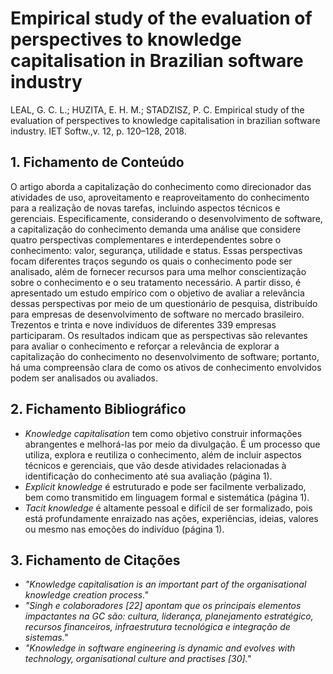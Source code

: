 # Empirical study of the evaluation of perspectives to knowledge capitalisation in Brazilian software industry 

LEAL, G. C. L.; HUZITA, E. H. M.; STADZISZ, P. C. Empirical study of the evaluation of perspectives to knowledge capitalisation in brazilian software industry. IET Softw.,v. 12, p. 120–128, 2018.

## 1. Fichamento de Conteúdo

O artigo aborda a capitalização do conhecimento como direcionador das atividades de uso, aproveitamento e reaproveitamento do conhecimento para a realização de novas tarefas, incluindo aspectos técnicos e gerenciais. Especificamente, considerando o desenvolvimento de software, a capitalização do conhecimento demanda uma análise que considere quatro perspectivas complementares e interdependentes sobre o conhecimento: valor, segurança, utilidade e status. Essas perspectivas focam diferentes traços segundo os quais o conhecimento pode ser analisado, além de fornecer recursos para uma melhor conscientização sobre o conhecimento e o seu tratamento necessário. A partir disso, é apresentado um estudo empírico com o objetivo de avaliar a relevância dessas perspectivas por meio de um questionário de pesquisa, distribuído para empresas de desenvolvimento de software no mercado brasileiro. Trezentos e trinta e nove indivíduos de diferentes 339 empresas participaram. Os resultados indicam que as perspectivas são relevantes para avaliar o conhecimento e reforçar a relevância de explorar a capitalização do conhecimento no desenvolvimento de software; portanto, há uma compreensão clara de como os ativos de conhecimento envolvidos podem ser analisados ​​ou avaliados.

## 2. Fichamento Bibliográfico 

* _Knowledge capitalisation_ tem como objetivo construir informações abrangentes e melhorá-las por meio da divulgação. É um processo que utiliza, explora e reutiliza o conhecimento, além de incluir aspectos técnicos e gerenciais, que vão desde atividades relacionadas à identificação do conhecimento até sua avaliação (página 1).
* _Explicit knowledge_ é estruturado e pode ser facilmente verbalizado, bem como transmitido em linguagem formal e sistemática (página 1).
* _Tacit knowledge_ é altamente pessoal e difícil de ser formalizado, pois está profundamente enraizado nas ações, experiências, ideias, valores ou mesmo nas emoções do indivíduo (página 1).

## 3. Fichamento de Citações 

* _"Knowledge capitalisation is an important part of the organisational knowledge creation process."_
* _"Singh e colaboradores [22] apontam que os principais elementos impactantes na GC são: cultura, liderança, planejamento estratégico, recursos financeiros, infraestrutura tecnológica e integração de sistemas."_
* _"Knowledge in software engineering is dynamic and evolves with technology, organisational culture and practises [30]."_